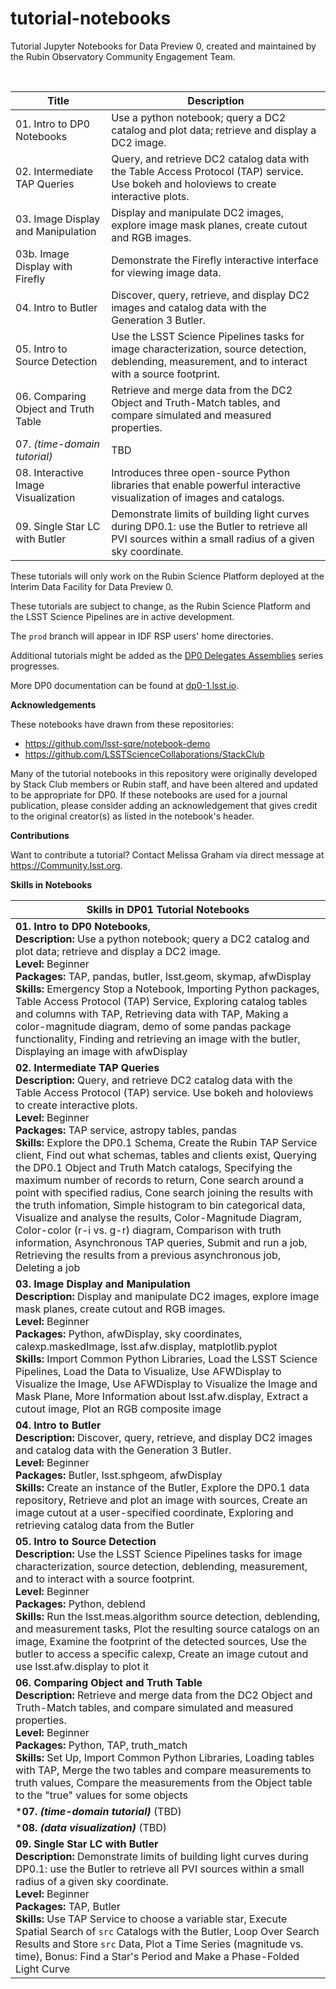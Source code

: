 # tutorial-notebooks
Tutorial Jupyter Notebooks for Data Preview 0, created and maintained by the Rubin Observatory Community Engagement Team.

<br>

| Title  | Description  |
|---|---|
| 01. Intro to DP0 Notebooks | Use a python notebook; query a DC2 catalog and plot data; retrieve and display a DC2 image.|
| 02. Intermediate TAP Queries |Query, and retrieve DC2 catalog data with the Table Access Protocol (TAP) service. Use bokeh and holoviews to create interactive plots.|
| 03. Image Display and Manipulation | Display and manipulate DC2 images, explore image mask planes, create cutout and RGB images. |
| 03b. Image Display with Firefly | Demonstrate the Firefly interactive interface for viewing image data. |
| 04. Intro to Butler | Discover, query, retrieve, and display DC2 images and catalog data with the Generation 3 Butler. |
| 05. Intro to Source Detection | Use the LSST Science Pipelines tasks for image characterization, source detection, deblending, measurement, and to interact with a source footprint. |
| 06. Comparing Object and Truth Table | Retrieve and merge data from the DC2 Object and Truth-Match tables, and compare simulated and measured properties. |
| 07. *(time-domain tutorial)* | TBD |
| 08. Interactive Image Visualization |  Introduces three open-source Python libraries that enable powerful interactive visualization of images and catalogs. |
| 09. Single Star LC with Butler | Demonstrate limits of building light curves during DP0.1: use the Butler to retrieve all PVI sources within a small radius of a given sky coordinate. |

These tutorials will only work on the Rubin Science Platform deployed at the Interim Data Facility for Data Preview 0.

These tutorials are subject to change, as the Rubin Science Platform and the LSST Science Pipelines are in active development.

The `prod` branch will appear in IDF RSP users' home directories.

Additional tutorials might be added as the [DP0 Delegates Assemblies](https://dp0-1.lsst.io/dp0-delegate-resources/index.html) series progresses.

More DP0 documentation can be found at [dp0-1.lsst.io](https://dp0-1.lsst.io).

**Acknowledgements**

These notebooks have drawn from these repositories:
 - https://github.com/lsst-sqre/notebook-demo
 - https://github.com/LSSTScienceCollaborations/StackClub

Many of the tutorial notebooks in this repository were originally developed by Stack Club members or Rubin staff, and have been altered and updated to be appropriate for DP0.
If these notebooks are used for a journal publication, please consider adding an acknowledgement that gives credit to the original creator(s) as listed in the notebook's header.

**Contributions**

Want to contribute a tutorial? Contact Melissa Graham via direct message at https://Community.lsst.org.

**Skills in Notebooks**

| Skills in DP01 Tutorial Notebooks  |
|---|
| **01. Intro to DP0 Notebooks**, <br> **Description:** Use a python notebook; query a DC2 catalog and plot data; retrieve and display a DC2 image. <br> **Level:** Beginner <br> **Packages:** TAP, pandas, butler, lsst.geom, skymap, afwDisplay <br> **Skills:** Emergency Stop a Notebook, Importing Python packages, Table Access Protocol (TAP) Service, Exploring catalog tables and columns with TAP, Retrieving data with TAP, Making a color-magnitude diagram, demo of some pandas package functionality, Finding and retrieving an image with the butler, Displaying an image with afwDisplay<br> |
| **02. Intermediate TAP Queries** <br> **Description:** Query, and retrieve DC2 catalog data with the Table Access Protocol (TAP) service. Use bokeh and holoviews to create interactive plots. <br> **Level:** Beginner <br> **Packages:** TAP service, astropy tables, pandas<br> **Skills:** Explore the DP0.1 Schema, Create the Rubin TAP Service client,  Find out what schemas, tables and clients exist, Querying the DP0.1 Object and Truth Match catalogs, Specifying the maximum number of records to return, Cone search around a point with specified radius, Cone search joining the results with the truth infomation, Simple histogram to bin categorical data, Visualize and analyse the results, Color-Magnitude Diagram, Color-color (r-i vs. g-r) diagram, Comparison with truth information, Asynchronous TAP queries, Submit and run a job, Retrieving the results from a previous asynchronous job, Deleting a job|
| **03. Image Display and Manipulation** <br>**Description:** Display and manipulate DC2 images, explore image mask planes, create cutout and RGB images.<br> **Level:** Beginner<br> **Packages:** Python, afwDisplay, sky coordinates, calexp.maskedImage, lsst.afw.display, matplotlib.pyplot <br> **Skills:** Import Common Python Libraries, Load the LSST Science Pipelines, Load the Data to Visualize, Use AFWDisplay to Visualize the Image, Use AFWDisplay to Visualize the Image and Mask Plane, More Information about lsst.afw.display,  Extract a cutout image, Plot an RGB composite image<br> |
| **04. Intro to Butler** <br> **Description:** Discover, query, retrieve, and display DC2 images and catalog data with the Generation 3 Butler. <br> **Level:** Beginner<br> **Packages:** Butler, lsst.sphgeom, afwDisplay<br> **Skills:** Create an instance of the Butler, Explore the DP0.1 data repository, Retrieve and plot an image with sources,  Create an image cutout at a user-specified coordinate, Exploring and retrieving catalog data from the Butler<br> |
| **05. Intro to Source Detection** <br> **Description:** Use the LSST Science Pipelines tasks for image characterization, source detection, deblending, measurement, and to interact with a source footprint. <br> **Level:** Beginner<br>**Packages:** Python, deblend<br> **Skills:** Run the lsst.meas.algorithm source detection, deblending, and measurement tasks, Plot the resulting source catalogs on an image, Examine the footprint of the detected sources, Use the butler to access a specific calexp, Create an image cutout and use lsst.afw.display to plot it<br> |
| **06. Comparing Object and Truth Table** <br> **Description:** Retrieve and merge data from the DC2 Object and Truth-Match tables, and compare simulated and measured properties. <br> **Level:** Beginner<br>**Packages:** Python, TAP, truth_match <br> **Skills:** Set Up, Import Common Python Libraries, Loading tables with TAP, Merge the two tables and compare measurements to truth values, Compare the measurements from the Object table to the "true" values for some objects<br> |
|***07. *(time-domain tutorial)*** (TBD)| 
| ***08. *(data visualization)*** (TBD) | 
| **09. Single Star LC with Butler**<br> **Description:** Demonstrate limits of building light curves during DP0.1: use the Butler to retrieve all PVI sources within a small radius of a given sky coordinate. <br> **Level:** Beginner<br> **Packages:** TAP, Butler<br> **Skills:** Use TAP Service to choose a variable star, Execute Spatial Search of `src` Catalogs with the Butler, Loop Over Search Results and Store `src` Data, Plot a Time Series (magnitude vs. time), Bonus: Find a Star's Period and Make a Phase-Folded Light Curve<br>|


